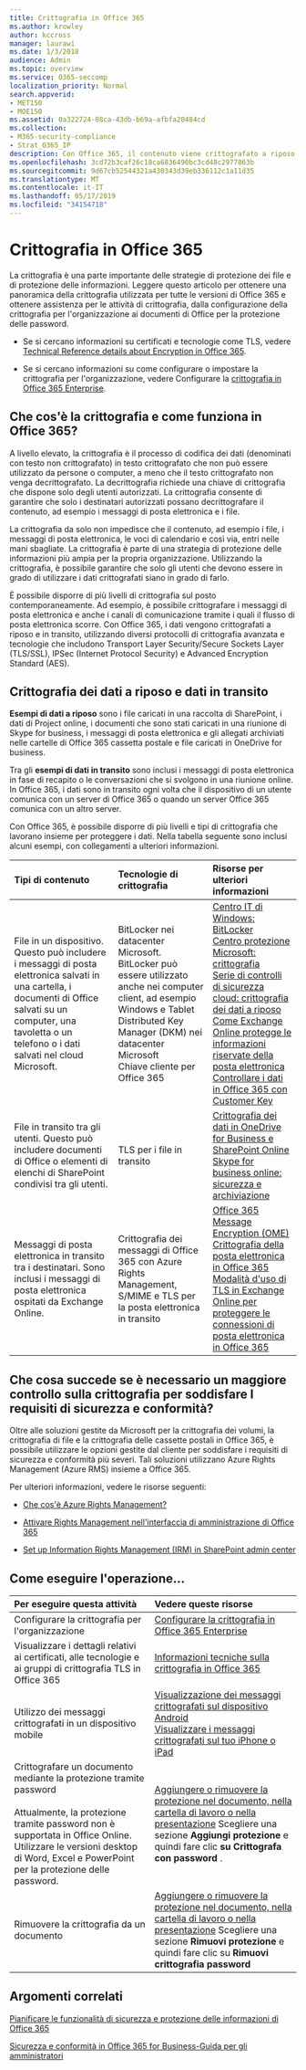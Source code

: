 ```yaml
---
title: Crittografia in Office 365
ms.author: krowley
author: kccross
manager: laurawi
ms.date: 1/3/2018
audience: Admin
ms.topic: overview
ms.service: O365-seccomp
localization_priority: Normal
search.appverid:
- MET150
- MOE150
ms.assetid: 0a322724-08ca-43db-b69a-afbfa20484cd
ms.collection:
- M365-security-compliance
- Strat_O365_IP
description: Con Office 365, il contenuto viene crittografato a riposo e in transito, utilizzando la crittografia, i protocolli e le tecnologie più forti disponibili. Ottenere una panoramica della crittografia in Office 365.
ms.openlocfilehash: 3cd72b3caf26c18ca6836490bc3cd48c2977863b
ms.sourcegitcommit: 9d67cb52544321a430343d39eb336112c1a11d35
ms.translationtype: MT
ms.contentlocale: it-IT
ms.lasthandoff: 05/17/2019
ms.locfileid: "34154718"
---
```

# <a name="encryption-in-office-365"></a>Crittografia in Office 365

La crittografia è una parte importante delle strategie di protezione dei file e di protezione delle informazioni. Leggere questo articolo per ottenere una panoramica della crittografia utilizzata per tutte le versioni di Office 365 e ottenere assistenza per le attività di crittografia, dalla configurazione della crittografia per l'organizzazione ai documenti di Office per la protezione delle password.
  
- Se si cercano informazioni su certificati e tecnologie come TLS, vedere [Technical Reference details about Encryption in Office 365](technical-reference-details-about-encryption.md).

- Se si cercano informazioni su come configurare o impostare la crittografia per l'organizzazione, vedere Configurare la [crittografia in Office 365 Enterprise](set-up-encryption.md).

## <a name="what-is-encryption-and-how-does-it-work-in-office-365"></a>Che cos'è la crittografia e come funziona in Office 365?

A livello elevato, la crittografia è il processo di codifica dei dati (denominati con testo non crittografato) in testo crittografato che non può essere utilizzato da persone o computer, a meno che il testo crittografato non venga decrittografato. La decrittografia richiede una chiave di crittografia che dispone solo degli utenti autorizzati. La crittografia consente di garantire che solo i destinatari autorizzati possano decrittografare il contenuto, ad esempio i messaggi di posta elettronica e i file.
  
La crittografia da solo non impedisce che il contenuto, ad esempio i file, i messaggi di posta elettronica, le voci di calendario e così via, entri nelle mani sbagliate. La crittografia è parte di una strategia di protezione delle informazioni più ampia per la propria organizzazione. Utilizzando la crittografia, è possibile garantire che solo gli utenti che devono essere in grado di utilizzare i dati crittografati siano in grado di farlo.
  
È possibile disporre di più livelli di crittografia sul posto contemporaneamente. Ad esempio, è possibile crittografare i messaggi di posta elettronica e anche i canali di comunicazione tramite i quali il flusso di posta elettronica scorre. Con Office 365, i dati vengono crittografati a riposo e in transito, utilizzando diversi protocolli di crittografia avanzata e tecnologie che includono Transport Layer Security/Secure Sockets Layer (TLS/SSL), IPSec (Internet Protocol Security) e Advanced Encryption Standard (AES).
  
## <a name="encryption-for-data-at-rest-and-data-in-transit"></a>Crittografia dei dati a riposo e dati in transito

 **Esempi di dati a riposo** sono i file caricati in una raccolta di SharePoint, i dati di Project online, i documenti che sono stati caricati in una riunione di Skype for business, i messaggi di posta elettronica e gli allegati archiviati nelle cartelle di Office 365 cassetta postale e file caricati in OneDrive for business. 
  
 Tra gli **esempi di dati in transito** sono inclusi i messaggi di posta elettronica in fase di recapito o le conversazioni che si svolgono in una riunione online. In Office 365, i dati sono in transito ogni volta che il dispositivo di un utente comunica con un server di Office 365 o quando un server Office 365 comunica con un altro server. 
  
Con Office 365, è possibile disporre di più livelli e tipi di crittografia che lavorano insieme per proteggere i dati. Nella tabella seguente sono inclusi alcuni esempi, con collegamenti a ulteriori informazioni.
  
|**Tipi di contenuto**|**Tecnologie di crittografia**|**Risorse per ulteriori informazioni**|
|:-----|:-----|:-----|
|File in un dispositivo. Questo può includere i messaggi di posta elettronica salvati in una cartella, i documenti di Office salvati su un computer, una tavoletta o un telefono o i dati salvati nel cloud Microsoft.  <br/> |BitLocker nei datacenter Microsoft. BitLocker può essere utilizzato anche nei computer client, ad esempio Windows e Tablet  <br/> Distributed Key Manager (DKM) nei datacenter Microsoft  <br/> Chiave cliente per Office 365  <br/> |[Centro IT di Windows: BitLocker](https://docs.microsoft.com/windows/device-security/bitlocker/bitlocker-overview) <br/> [Centro protezione Microsoft: crittografia](https://www.microsoft.com/en-us/TrustCenter/Security/Encryption) <br/> [Serie di controlli di sicurezza cloud: crittografia dei dati a riposo](https://blogs.microsoft.com/microsoftsecure/2015/09/10/cloud-security-controls-series-encrypting-data-at-rest) <br/> [Come Exchange Online protegge le informazioni riservate della posta elettronica](exchange-online-secures-email-secrets.md) <br/> [Controllare i dati in Office 365 con Customer Key](controlling-your-data-using-customer-key.md) <br/> |
|File in transito tra gli utenti. Questo può includere documenti di Office o elementi di elenchi di SharePoint condivisi tra gli utenti.  <br/> |TLS per i file in transito  <br/> |[Crittografia dei dati in OneDrive for Business e SharePoint Online](data-encryption-in-odb-and-spo.md) <br/> [Skype for business online: sicurezza e archiviazione](https://technet.microsoft.com/library/skype-for-business-online-security-and-archiving.aspx) <br/> |
|Messaggi di posta elettronica in transito tra i destinatari. Sono inclusi i messaggi di posta elettronica ospitati da Exchange Online.  <br/> |Crittografia dei messaggi di Office 365 con Azure Rights Management, S/MIME e TLS per la posta elettronica in transito  <br/> |[Office 365 Message Encryption (OME)](ome.md) <br/> [Crittografia della posta elettronica in Office 365](email-encryption.md) <br/> [Modalità d'uso di TLS in Exchange Online per proteggere le connessioni di posta elettronica in Office 365](exchange-online-uses-tls-to-secure-email-connections.md) <br/> |

## <a name="what-if-i-need-more-control-over-encryption-to-meet-security-and-compliance-requirements"></a>Che cosa succede se è necessario un maggiore controllo sulla crittografia per soddisfare I requisiti di sicurezza e conformità?

Oltre alle soluzioni gestite da Microsoft per la crittografia dei volumi, la crittografia di file e la crittografia delle cassette postali in Office 365, è possibile utilizzare le opzioni gestite dal cliente per soddisfare i requisiti di sicurezza e conformità più severi. Tali soluzioni utilizzano Azure Rights Management (Azure RMS) insieme a Office 365.
  
Per ulteriori informazioni, vedere le risorse seguenti:
  
- [Che cos'è Azure Rights Management?](https://docs.microsoft.com/information-protection/understand-explore/what-is-azure-rms)

- [Attivare Rights Management nell'interfaccia di amministrazione di Office 365](https://support.office.com/article/5b6d3ac7-b1ac-428e-b03e-50e882f85a6e)

- [Set up Information Rights Management (IRM) in SharePoint admin center](set-up-irm-in-sp-admin-center.md)

## <a name="how-do-i"></a>Come eseguire l'operazione...

|**Per eseguire questa attività**|**Vedere queste risorse**|
|:-----|:-----|
|Configurare la crittografia per l'organizzazione  <br/> |[Configurare la crittografia in Office 365 Enterprise](set-up-encryption.md) <br/> |
|Visualizzare i dettagli relativi ai certificati, alle tecnologie e ai gruppi di crittografia TLS in Office 365  <br/> |[Informazioni tecniche sulla crittografia in Office 365](technical-reference-details-about-encryption.md) <br/> |
|Utilizzo dei messaggi crittografati in un dispositivo mobile  <br/> |[Visualizzazione dei messaggi crittografati sul dispositivo Android](https://support.office.com/article/83d60f17-2305-407a-a762-7d518401fdeb) <br/> [Visualizzare i messaggi crittografati sul tuo iPhone o iPad](https://support.office.com/article/4d631321-0d26-4bcc-a483-d294dd0b1caf) <br/> |
|Crittografare un documento mediante la protezione tramite password  <br/><br/>  Attualmente, la protezione tramite password non è supportata in Office Online. Utilizzare le versioni desktop di Word, Excel e PowerPoint per la protezione delle password.           |[Aggiungere o rimuovere la protezione nel documento, nella cartella di lavoro o nella presentazione](https://support.office.com/article/05084cc3-300d-4c1a-8416-38d3e37d6826) Scegliere una sezione **Aggiungi protezione** e quindi fare clic **su Crittografa con password** .  <br/> |
|Rimuovere la crittografia da un documento  <br/> |[Aggiungere o rimuovere la protezione nel documento, nella cartella di lavoro o nella presentazione](https://support.office.com/article/05084cc3-300d-4c1a-8416-38d3e37d6826) Scegliere una sezione **Rimuovi protezione** e quindi fare clic su **Rimuovi crittografia password**  <br/> |

## <a name="related-topics"></a>Argomenti correlati

[Pianificare le funzionalità di sicurezza e protezione delle informazioni di Office 365](https://support.office.com/article/3d4ac4a1-3920-4ff9-918f-011f3ce60408)
  
[Sicurezza e conformità in Office 365 for Business-Guida per gli amministratori](https://support.office.com/article/7fe448f7-49bd-4d3e-919d-0a6d1cf675bb)